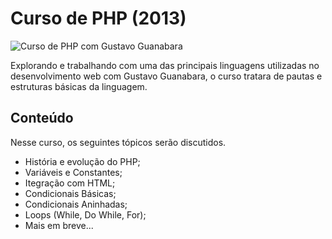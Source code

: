 # Curso de PHP (2013)

![Curso de PHP com Gustavo Guanabara]()

Explorando e trabalhando com uma das principais linguagens utilizadas no desenvolvimento web com Gustavo Guanabara, o curso tratara de pautas e estruturas básicas da linguagem.

## Conteúdo

Nesse curso, os seguintes tópicos serão discutidos.


- História e evolução do PHP;
- Variáveis e Constantes;
- Itegração com HTML;
- Condicionais Básicas;
- Condicionais Aninhadas;
- Loops (While, Do While, For);
- Mais em breve...